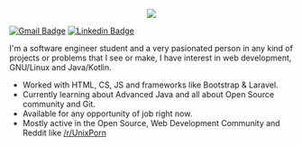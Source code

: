 <p align="center">
  <img src="https://i.imgur.com/cokKOsO.jpg"/>
</p>

[![Gmail Badge](https://img.shields.io/badge/-serranoie99@gmail.com-c14438?style=for-the-badge&logo=Gmail&logoColor=white&link=mailto:serranoie99@gmail.com)](mailto:serranoie99@gmail.com ) [![Linkedin Badge](https://img.shields.io/badge/-serranoie-blue?style=for-the-badge&logo=Linkedin&logoColor=white&link=https://www.linkedin.com/in/serranoie/)](https://www.linkedin.com/in/serranoie/)

I'm a software engineer student and a very pasionated person in any kind of projects or problems that I see or make, I have interest in web development, GNU/Linux and Java/Kotlin.

-  Worked with HTML, CS, JS and frameworks like Bootstrap & Laravel.
-  Currently learning about Advanced Java and all about Open Source community and Git.
-  Available for any opportunity of job right now.
-  Mostly active in the Open Source, Web Development Community and Reddit like [/r/UnixPorn](http://reddit.com/r/Unixporn)

